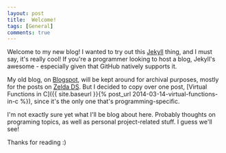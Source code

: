 ```yaml
---
layout: post
title:  Welcome!
tags: [General]
comments: true
---
```


Welcome to my new blog! I wanted to try out this [Jekyll](https://jekyllrb.com/) thing, and I must say, it's really cool! If you're a programmer looking to host a blog, Jekyll's awesome - especially given that GitHub natively supports it.

My old blog, on [Blogspot](https://vgcoding.blogspot.com/), will be kept around for archival purposes, mostly for the posts on [Zelda DS](https://vgcoding.blogspot.com/p/about-zelda-ds.html). But I decided to copy over one post, [Virtual Functions in C]({{ site.baseurl }}{% post_url 2014-03-14-virtual-functions-in-c %}), since it's the only one that's programming-specific.

I'm not exactly sure yet what I'll be blog about here. Probably thoughts on programing topics, as well as personal project-related stuff. I guess we'll see!

Thanks for reading :)

